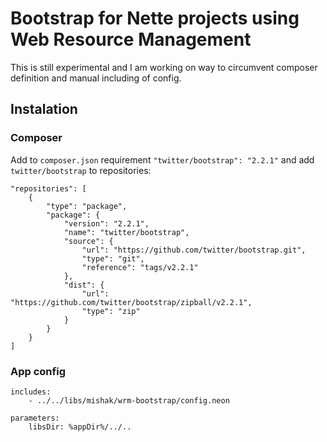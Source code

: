 Bootstrap for Nette projects using Web Resource Management
==========================================================

This is still experimental and I am working on way to circumvent composer definition and manual including of config.

## Instalation

### Composer

Add to `composer.json` requirement `"twitter/bootstrap": "2.2.1"` and add `twitter/bootstrap` to repositories:

	"repositories": [
		{
			"type": "package",
			"package": {
				"version": "2.2.1",
				"name": "twitter/bootstrap",
				"source": {
					"url": "https://github.com/twitter/bootstrap.git",
					"type": "git",
					"reference": "tags/v2.2.1"
				},
				"dist": {
					"url": "https://github.com/twitter/bootstrap/zipball/v2.2.1",
					"type": "zip"
				}
			}
		}
	]

### App config

	includes:
		- ../../libs/mishak/wrm-bootstrap/config.neon

	parameters:
		libsDir: %appDir%/../..
